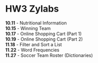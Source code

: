 # HW3 Zylabs
__10.11__ - Nutritional Information <br />
__10.15__ - Winning Team <br />
__10.17__ - Online Shopping Cart (Part 1) <br />
__10.19__ - Online Shopping Cart (Part 2) <br />
__11.18__ - Filter and Sort a List <br />
__11.22__ - Word Frequencies <br />
__11.27__ - Soccer Team Roster (Dictionaries)<br />
